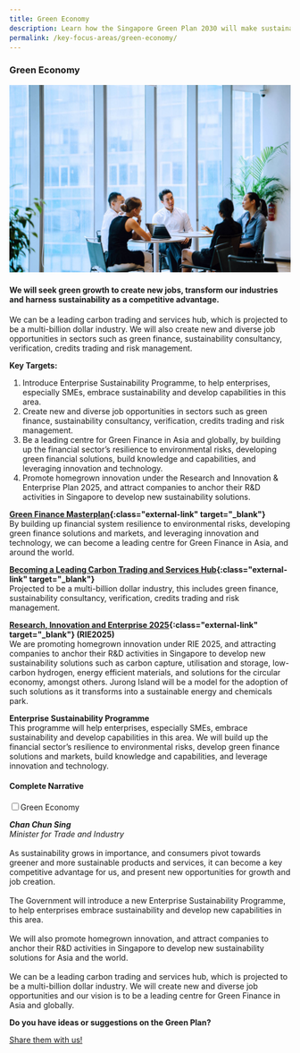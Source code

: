 ```yaml
---
title: Green Economy
description: Learn how the Singapore Green Plan 2030 will make sustainability a key competitive advantage for us, and present new opportunities for growth and job creation.
permalink: /key-focus-areas/green-economy/
---
```


### Green Economy

![Green Economy](/images/framework/framework_greeneconomy.jpg)

#### We will seek green growth to create new jobs, transform our industries and harness sustainability as a competitive advantage.

We can be a leading carbon trading and services hub, which is projected to be a multi-billion dollar industry. We will also create new and diverse job opportunities in sectors such as green finance, sustainability consultancy, verification, credits trading and risk management.

**Key Targets:**
1. Introduce Enterprise Sustainability Programme, to help enterprises, especially SMEs, embrace sustainability and develop capabilities in this area.
2. Create new and diverse job opportunities in sectors such as green finance, sustainability consultancy, verification, credits trading and risk management.
3. Be a leading centre for Green Finance in Asia and globally, by building up the financial sector’s resilience to environmental risks, developing green financial solutions, build knowledge and capabilities, and leveraging innovation and technology.
4. Promote homegrown innovation under the Research and Innovation & Enterprise Plan 2025, and attract companies to anchor their R&D activities in Singapore to develop new sustainability solutions.

**[Green Finance Masterplan](https://www.mas.gov.sg/who-we-are/annual-reports/annual-report-2019-2020/greening-the-financial-system){:class="external-link" target="_blank"}**  
By building up financial system resilience to environmental risks, developing green finance solutions and markets, and leveraging innovation and technology, we can become a leading centre for Green Finance in Asia, and around the world.

**[Becoming a Leading Carbon Trading and Services Hub](https://www.nccs.gov.sg/singapores-climate-action/carbon-services-and-climate-finance/){:class="external-link" target="_blank"}**  
Projected to be a multi-billion dollar industry, this includes green finance, sustainability consultancy, verification, credits trading and risk management. 

**[Research, Innovation and Enterprise 2025](https://www.nrf.gov.sg/rie2025-plan){:class="external-link" target="_blank"} (RIE2025)**  
We are promoting homegrown innovation under RIE 2025, and attracting companies to anchor their R&D activities in Singapore to develop new sustainability solutions such as carbon capture, utilisation and storage, low-carbon hydrogen, energy efficient materials, and solutions for the circular economy, amongst others. Jurong Island will be a model for the adoption of such solutions as it transforms into a sustainable energy and chemicals park.

**Enterprise Sustainability Programme**  
This programme will help enterprises, especially SMEs, embrace sustainability and develop capabilities in this area. We will build up the financial sector’s resilience to environmental risks, develop green finance solutions and markets, build knowledge and capabilities, and leverage innovation and technology.  

#### Complete Narrative

<div>
	<input type="checkbox" id="title1"  /><label for="title1">Green Economy</label>
	<div class="accordion-content">
		<p><i><strong>Chan Chun Sing</strong></i><br/>
			<i>Minister for Trade and Industry</i><br/><br/>
			As sustainability grows in importance, and consumers pivot towards greener and more sustainable products and services, it can become a key competitive advantage for us, and present new opportunities for growth and job creation.<br/><br/>
			The Government will introduce a new Enterprise Sustainability Programme, to help enterprises embrace sustainability and develop new capabilities in this area.<br/><br/>
			We will also promote homegrown innovation, and attract companies to anchor their R&D activities in Singapore to develop new sustainability solutions for Asia and the world.<br/><br/>
			We can be a leading carbon trading and services hub, which is projected to be a multi-billion dollar industry. We will create new and diverse job opportunities and our vision is to be a leading centre for Green Finance in Asia and globally.
		</p>
	</div>
</div>

**Do you have ideas or suggestions on the Green Plan?**

<a href="https://form.gov.sg/6013d365bedd790011bb9c86" class="front-page-cta bp-sec-button margin--top padding--bottom" target="_blank">
	<span>Share them with us!</span>
	<i class="sgds-icon sgds-icon-arrow-right is-size-4" aria-hidden="true"></i>
</a>
